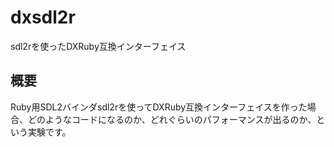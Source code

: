 # dxsdl2r
sdl2rを使ったDXRuby互換インターフェイス

## 概要
Ruby用SDL2バインダsdl2rを使ってDXRuby互換インターフェイスを作った場合、どのようなコードになるのか、どれぐらいのパフォーマンスが出るのか、という実験です。
